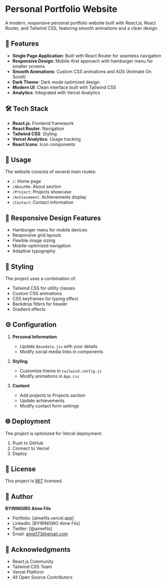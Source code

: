 # Personal Portfolio Website

A modern, responsive personal portfolio website built with React.js, React Router, and Tailwind CSS, featuring smooth animations and a clean design.

## 🚀 Features

- **Single Page Application**: Built with React Router for seamless navigation
- **Responsive Design**: Mobile-first approach with hamburger menu for smaller screens
- **Smooth Animations**: Custom CSS animations and AOS (Animate On Scroll)
- **Dark Theme**: Dark mode optimized design
- **Modern UI**: Clean interface built with Tailwind CSS
- **Analytics**: Integrated with Vercel Analytics

## 🛠️ Tech Stack

- **React.js**: Frontend framework
- **React Router**: Navigation
- **Tailwind CSS**: Styling
- **Vercel Analytics**: Usage tracking
- **React Icons**: Icon components


## 🔧 Usage

The website consists of several main routes:
- `/`: Home page
- `/AboutMe`: About section
- `/Project`: Projects showcase
- `/Achievement`: Achievements display
- `/Contact`: Contact information

## 📱 Responsive Design Features

- Hamburger menu for mobile devices
- Responsive grid layouts
- Flexible image sizing
- Mobile-optimized navigation
- Adaptive typography

## 🎨 Styling

The project uses a combination of:
- Tailwind CSS for utility classes
- Custom CSS animations
- CSS keyframes for typing effect
- Backdrop filters for header
- Gradient effects

## ⚙️ Configuration

1. **Personal Information**
   - Update `Basedata.jsx` with your details
   - Modify social media links in components

2. **Styling**
   - Customize theme in `tailwind.config.js`
   - Modify animations in `App.css`

3. **Content**
   - Add projects to Projects section
   - Update achievements
   - Modify contact form settings

## 🌐 Deployment

The project is optimized for Vercel deployment:

1. Push to GitHub
2. Connect to Vercel
3. Deploy

## 📝 License

This project is [MIT](LICENSE) licensed.

## 👤 Author

**BYIRINGIRO Aime Fils**

- Portfolio: [aimefils.vercel.app]
- LinkedIn: [BYIRINGIRO Aime Fils]
- Twitter: [@aimefils]
- Email: aime173@gmail.com

## 💫 Acknowledgments

- React.js Community
- Tailwind CSS Team
- Vercel Platform
- All Open Source Contributors

